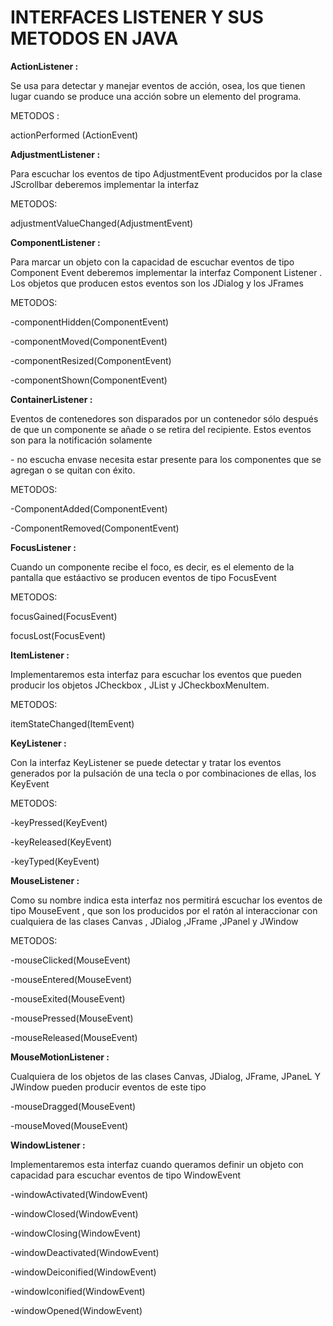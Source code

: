 # INTERFACES LISTENER Y SUS METODOS EN JAVA
<b> ActionListener : </b>
<p>Se usa para detectar y manejar eventos de acción, osea, los que tienen lugar cuando se produce una acción sobre un elemento del programa.
<p>
METODOS :
<p>actionPerformed (ActionEvent)
</p>
<b> AdjustmentListener :  </b> 
<p>Para escuchar los eventos de tipo AdjustmentEvent producidos por la clase JScrollbar deberemos implementar la interfaz
<p> METODOS:
<p>adjustmentValueChanged(AdjustmentEvent)
</p>
<b> ComponentListener :  </b>
<p>Para marcar un objeto con la capacidad de escuchar eventos de tipo Component Event deberemos implementar la interfaz Component Listener . Los objetos que producen estos eventos son los JDialog y los JFrames
<p> METODOS:
<p>-componentHidden(ComponentEvent)
<p>-componentMoved(ComponentEvent)
<p>-componentResized(ComponentEvent)
<p>-componentShown(ComponentEvent)
</p>
<b> ContainerListener :  </b>
<p>Eventos de contenedores son disparados por un contenedor sólo después de que un componente se añade o se retira del recipiente. Estos eventos son para la notificación solamente <p>- no escucha envase necesita estar presente para los componentes que se agregan o se quitan con éxito.
<p> METODOS:
<p>-ComponentAdded(ComponentEvent)
<p>-ComponentRemoved(ComponentEvent)
</p>
<b> FocusListener :  </b>
<p>Cuando un componente recibe el foco, es decir, es el elemento de la pantalla que estáactivo se producen eventos de tipo FocusEvent
<p> METODOS:
<p>focusGained(FocusEvent)
<p>focusLost(FocusEvent)
</p>
 <b> ItemListener :  </b>
<p>Implementaremos esta interfaz para escuchar los eventos que pueden producir los objetos JCheckbox , JList y JCheckboxMenuItem.
<p> METODOS:
<p>itemStateChanged(ItemEvent)
</p>
<b> KeyListener :  </b> 
<p>Con la interfaz KeyListener se puede detectar y tratar los eventos generados por la pulsación de una tecla o por combinaciones de ellas, los KeyEvent
<p> METODOS:
<p>-keyPressed(KeyEvent)
<p>-keyReleased(KeyEvent)
<p>-keyTyped(KeyEvent)
</p>
<b> MouseListener :  </b>
<p>Como su nombre indica esta interfaz nos permitirá escuchar los eventos de tipo MouseEvent , que son los producidos por el ratón al interaccionar con cualquiera de las clases Canvas , JDialog ,JFrame ,JPanel y JWindow
<p> METODOS:
<p>-mouseClicked(MouseEvent)
<p>-mouseEntered(MouseEvent)
<p>-mouseExited(MouseEvent)
<p>-mousePressed(MouseEvent)
<p>-mouseReleased(MouseEvent)
</p>
<b> MouseMotionListener :  </b>
<p>Cualquiera de los objetos de las clases Canvas, JDialog, JFrame, JPaneL Y JWindow pueden producir eventos de este tipo
<p>-mouseDragged(MouseEvent)
<p>-mouseMoved(MouseEvent)
</p>
<b>WindowListener :  </b> 
<p>Implementaremos esta interfaz cuando queramos definir un objeto con capacidad para escuchar eventos de tipo WindowEvent
<p>-windowActivated(WindowEvent)
<p>-windowClosed(WindowEvent)
<p>-windowClosing(WindowEvent)
<p>-windowDeactivated(WindowEvent)
<p>-windowDeiconified(WindowEvent)
<p>-windowIconified(WindowEvent)
<p>-windowOpened(WindowEvent)
